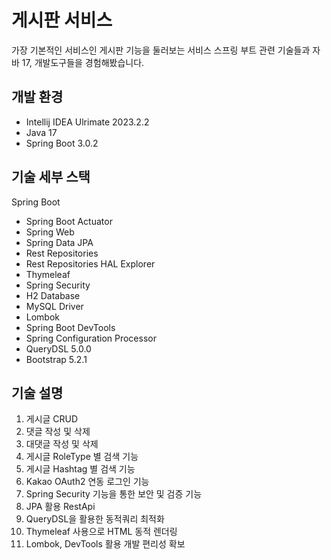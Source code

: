# 게시판 서비스

가장 기본적인 서비스인 게시판 기능을 둘러보는 서비스
스프링 부트 관련 기술들과 자바 17, 개발도구들을 경험해봤습니다.

## 개발 환경
* Intellij IDEA Ulrimate 2023.2.2
* Java 17
* Spring Boot 3.0.2

## 기술 세부 스택

Spring Boot

* Spring Boot Actuator
* Spring Web
* Spring Data JPA
* Rest Repositories
* Rest Repositories HAL Explorer
* Thymeleaf
* Spring Security
* H2 Database
* MySQL Driver
* Lombok
* Spring Boot DevTools
* Spring Configuration Processor
* QueryDSL 5.0.0
* Bootstrap 5.2.1

## 기술 설명
1. 게시글 CRUD
2. 댓글 작성 및 삭제
3. 대댓글 작성 및 삭제
4. 게시글 RoleType 별 검색 기능
5. 게시글 Hashtag 별 검색 기능
6. Kakao OAuth2 연동 로그인 기능
7. Spring Security 기능을 통한 보안 및 검증 기능
8. JPA 활용 RestApi
9. QueryDSL을 활용한 동적쿼리 최적화
10. Thymeleaf 사용으로 HTML 동적 렌더링
11. Lombok, DevTools 활용 개발 편리성 확보
